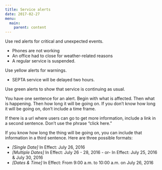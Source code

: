 ```yaml
---
title: Service alerts
date: 2017-02-27
menu:
  main:
    parent: content
---
```

Use red alerts for critical and unexpected events.

 * Phones are not working
 * An office had to close for weather-related reasons
 * A regular service is suspended.

Use yellow alerts for warnings.

 * SEPTA service will be delayed two hours.


Use green alerts to show that service is continuing as usual.

You have one sentence for an alert. Begin with what is affected. Then what is happening. Then how long it will be going on. If you don’t know how long it will be going on, don’t include a time frame.

If there is a url where users can go to get more information, include a link in a second sentence. Don’t use the phrase “click here.”

If you know how long the thing will be going on, you can include that information in a third sentence. Here are three possible formats:

 * *[Single Date]* In Effect: July 26, 2016
 * *[Multiple Dates]* In Effect: July 26 - 28, 2016 - or- In Effect: July 25, 2016 & July 30, 2016
 * *[Dates & Time]* In Effect: From 9:00 a.m. to 10:00 a.m. on July 26, 2016
